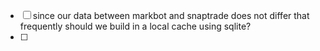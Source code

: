 - [ ] since our data between markbot and snaptrade does not differ that frequently should we build in a local cache using sqlite?
- [ ] 
      